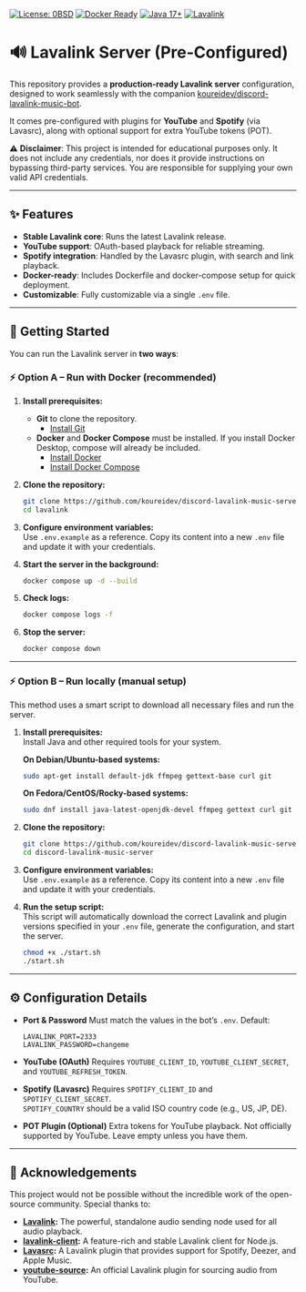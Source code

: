 [![License: 0BSD](https://img.shields.io/badge/License-0BSD-blue?style=for-the-badge)](LICENSE)
[![Docker Ready](https://img.shields.io/badge/Docker-ready-2496ED?style=for-the-badge&logo=docker&logoColor=white)](https://www.docker.com/)
[![Java 17+](https://img.shields.io/badge/Java-17%2B-orange?style=for-the-badge&logo=openjdk&logoColor=white)](https://openjdk.org/)
[![Lavalink](https://img.shields.io/badge/Lavalink-supported-FF7139?style=for-the-badge&logo=java&logoColor=white)](https://github.com/lavalink-devs/Lavalink)

# 🔊 Lavalink Server (Pre-Configured)

This repository provides a **production-ready Lavalink server** configuration, designed to work seamlessly with the companion [koureidev/discord-lavalink-music-bot](https://github.com/koureidev/discord-lavalink-music-bot).

It comes pre-configured with plugins for **YouTube** and **Spotify** (via Lavasrc), along with optional support for extra YouTube tokens (POT).

⚠️ **Disclaimer**: This project is intended for educational purposes only. It does not include any credentials, nor does it provide instructions on bypassing third-party services. You are responsible for supplying your own valid API credentials.

---

## ✨ Features

* **Stable Lavalink core**: Runs the latest Lavalink release.
* **YouTube support**: OAuth-based playback for reliable streaming.
* **Spotify integration**: Handled by the Lavasrc plugin, with search and link playback.
* **Docker-ready**: Includes Dockerfile and docker-compose setup for quick deployment.
* **Customizable**: Fully customizable via a single `.env` file.

---

## 🚀 Getting Started

You can run the Lavalink server in **two ways**:

### ⚡ Option A – Run with Docker (recommended)

1. **Install prerequisites:**
   * **Git** to clone the repository.
     - [Install Git](https://git-scm.com/downloads/)
   * **Docker** and **Docker Compose** must be installed. If you install Docker Desktop, compose will already be included.
     - [Install Docker](https://docs.docker.com/get-docker/)  
     - [Install Docker Compose](https://docs.docker.com/compose/install/)

2. **Clone the repository:**
   ```bash
   git clone https://github.com/koureidev/discord-lavalink-music-server.git
   cd lavalink
   ```

3. **Configure environment variables:**  
   Use `.env.example` as a reference. Copy its content into a new `.env` file and update it with your credentials.

4. **Start the server in the background:**
   ```bash
   docker compose up -d --build
   ```

5. **Check logs:**
   ```bash
   docker compose logs -f
   ```

6. **Stop the server:**
   ```bash
   docker compose down
   ```

---

### ⚡ Option B – Run locally (manual setup)

This method uses a smart script to download all necessary files and run the server.

1.  **Install prerequisites:**  
    Install Java and other required tools for your system.

    **On Debian/Ubuntu-based systems:**
    ```bash
    sudo apt-get install default-jdk ffmpeg gettext-base curl git
    ```

    **On Fedora/CentOS/Rocky-based systems:**
    ```bash
    sudo dnf install java-latest-openjdk-devel ffmpeg gettext curl git
    ```

2.  **Clone the repository:**
    ```bash
    git clone https://github.com/koureidev/discord-lavalink-music-server.git
    cd discord-lavalink-music-server
    ```

3.  **Configure environment variables:**  
   Use `.env.example` as a reference. Copy its content into a new `.env` file and update it with your credentials.

4.  **Run the setup script:**  
    This script will automatically download the correct Lavalink and plugin versions specified in your `.env` file, generate the configuration, and start the server.
    ```bash
    chmod +x ./start.sh
    ./start.sh
    ```

---

## ⚙️ Configuration Details

* **Port & Password**
  Must match the values in the bot’s `.env`. Default:
  ```env
  LAVALINK_PORT=2333
  LAVALINK_PASSWORD=changeme
  ```

* **YouTube (OAuth)**
  Requires `YOUTUBE_CLIENT_ID`, `YOUTUBE_CLIENT_SECRET`, and `YOUTUBE_REFRESH_TOKEN`.

* **Spotify (Lavasrc)**
  Requires `SPOTIFY_CLIENT_ID` and `SPOTIFY_CLIENT_SECRET`.  
  `SPOTIFY_COUNTRY` should be a valid ISO country code (e.g., US, JP, DE).

* **POT Plugin (Optional)**
  Extra tokens for YouTube playback. Not officially supported by YouTube. Leave empty unless you have them.

---

## 🙏 Acknowledgements

This project would not be possible without the incredible work of the open-source community. Special thanks to:

* **[Lavalink](https://github.com/lavalink-devs/Lavalink):** The powerful, standalone audio sending node used for all audio playback.
* **[lavalink-client](https://github.com/lavalink-devs/lavalink-client):** A feature-rich and stable Lavalink client for Node.js.
* **[Lavasrc](https://github.com/topi314/LavaSrc):** A Lavalink plugin that provides support for Spotify, Deezer, and Apple Music.
* **[youtube-source](https://github.com/lavalink-devs/youtube-source):** An official Lavalink plugin for sourcing audio from YouTube.
